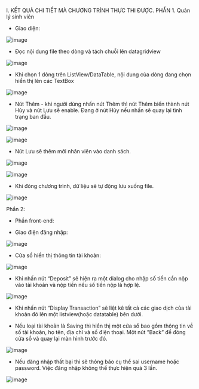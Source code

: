 
I.	KẾT QUẢ CHI TIẾT MÀ CHƯƠNG TRÌNH THỰC THI ĐƯỢC.
PHẦN 1. Quản lý sinh viên
-	Giao diện:
  
 ![image](https://github.com/user-attachments/assets/73c6af7b-51c1-49b2-ab00-de5665fc2446)

-	Đọc nội dung file theo dòng và tách chuỗi lên datagridview
  
 ![image](https://github.com/user-attachments/assets/f4f9a7e1-1ccc-4e07-85c8-dc1ca8801e29)

-	Khi chọn 1 dòng trên ListView/DataTable, nội dung của dòng đang chọn hiển thị lên các TextBox
  
![image](https://github.com/user-attachments/assets/32d647c7-ccf2-4dad-b417-063b15974aa1)

-	Nút Thêm - khi người dùng nhấn nút Thêm thì nút Thêm biến thành nút Hủy và nút Lưu sẽ enable. Đang ở nút Hủy nếu nhấn sẽ quay lại tình trạng ban đầu. 
 
![image](https://github.com/user-attachments/assets/e2126492-a093-4e3b-814a-a952796da06a)

![image](https://github.com/user-attachments/assets/856b0e14-0a75-4224-8ce7-67e871497a31)

-	Nút Lưu sẽ thêm mới nhân viên vào danh sách.
   
 ![image](https://github.com/user-attachments/assets/7f7b66ea-f084-4634-9bc3-10e38c92cc3f)

![image](https://github.com/user-attachments/assets/b6c67368-23d1-44d2-b108-ab7e5da68ea3)

-	Khi đóng chương trình, dữ liệu sẽ tự động lưu xuống file.
  
 ![image](https://github.com/user-attachments/assets/ca76c7da-28da-493c-a02a-659e44147f57)
 
Phần 2: 
-	Phần front-end:
+ Giao điện đăng nhập:
  
![image](https://github.com/user-attachments/assets/11855a2f-910d-494a-bd7d-46b76daa0cfb)
 
+ Cửa sổ hiển thị thông tin tài khoản:
  
![image](https://github.com/user-attachments/assets/9f00342e-7579-428b-8ed5-73aca9ceb66d)

+ Khi nhấn nút “Deposit” sẽ hiện ra một dialog cho nhập số tiền cần nộp vào tài 
khoản và nộp tiền nếu số tiền nộp là hợp lệ.

![image](https://github.com/user-attachments/assets/8d9e2113-24a8-4a47-9bcb-7eef44f9be76)

 + Khi nhấn nút “Display Transaction” sẽ liệt kê tất cả các giao dịch của tài khoản 
đó lên một listview(hoặc datatable) bên dưới. 

+ Nếu loại tài khoản là Saving thì hiển thị một cửa sổ bao gồm thông tin về số tài khoản, họ tên, địa chỉ và số điện thoại. Một nút ”Back” để đóng cửa sổ và quay lại màn hình trước đó.

 ![image](https://github.com/user-attachments/assets/d141f078-5efb-4985-89fd-07b570219537)
 
+ Nếu đăng nhập thất bại thì sẽ thông báo cụ thể sai username hoặc password. Việc đăng nhập không thể thực hiện quá 3 lần.
  
 ![image](https://github.com/user-attachments/assets/bb36cd37-a4b3-4382-ae1b-77721991efa6)

